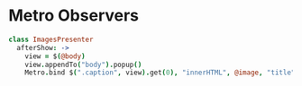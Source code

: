 # Metro Observers

``` coffeescript
class ImagesPresenter
  afterShow: ->
    view = $(@body)
    view.appendTo("body").popup()
    Metro.bind $(".caption", view).get(0), "innerHTML", @image, "title"
```
